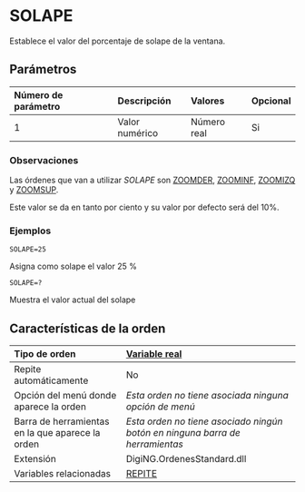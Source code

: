 # SOLAPE

Establece el valor del porcentaje de solape de la ventana.

## Parámetros

| Número de parámetro | Descripción | Valores | Opcional |
| :--- | :--- | :--- | :--- |
| 1 | Valor numérico | Número real | Si |

### Observaciones

Las órdenes que van a utilizar _SOLAPE_ son [ZOOMDER](ZOOMDER.html), [ZOOMINF](ZOOMINF.html), [ZOOMIZQ](ZOOMIZQ.html) y [ZOOMSUP](ZOOMSUP.html).

Este valor se da en tanto por ciento y su valor por defecto será del 10%.

### Ejemplos

`SOLAPE=25`

Asigna como solape el valor 25 %

`SOLAPE=?`

Muestra el valor actual del solape

## Características de la orden

| Tipo de orden | [Variable real]() |
| :--- | :--- |
| Repite automáticamente | No |
| Opción del menú donde aparece la orden | _Esta orden no tiene asociada ninguna opción de menú_ |
| Barra de herramientas en la que aparece la orden | _Esta orden no tiene asociado ningún botón en ninguna barra de herramientas_ |
| Extensión | DigiNG.OrdenesStandard.dll |
| Variables relacionadas | [REPITE](REPITE.html) |

